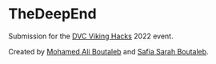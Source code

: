 # TheDeepEnd
Submission for the [DVC Viking Hacks](https://www.vikinghacks.com) 2022 event. 

Created by [Mohamed Ali Boutaleb](https://github.com/mohalibou) and [Safia Sarah Boutaleb](https://github.com/safiabout).
